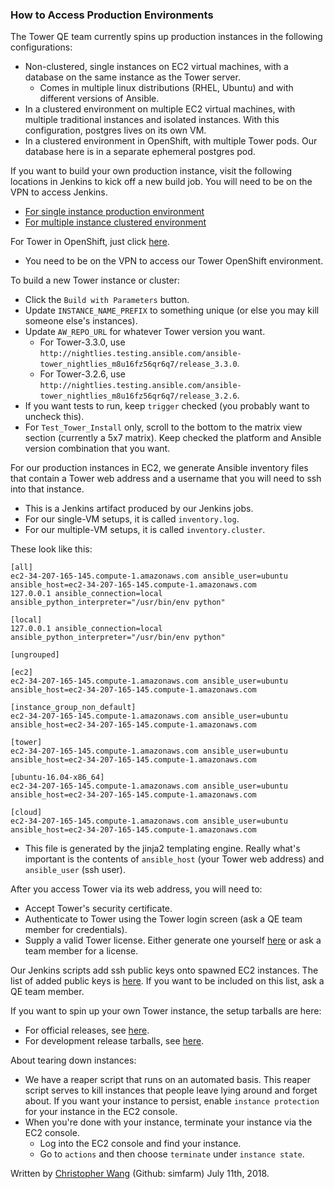 ### How to Access Production Environments

The Tower QE team currently spins up production instances in the following configurations:
* Non-clustered, single instances on EC2 virtual machines, with a database on the same instance as the Tower server.
  * Comes in multiple linux distributions (RHEL, Ubuntu) and with different versions of Ansible.
* In a clustered environment on multiple EC2 virtual machines, with multiple traditional instances and isolated instances. With this configuration, postgres lives on its own VM.
* In a clustered environment in OpenShift, with multiple Tower pods. Our database here is in a separate ephemeral postgres pod.

If you want to build your own production instance, visit the following locations in Jenkins to kick off a new build job. You will need to be on the VPN to access Jenkins.
* [For single instance production environment](http://jenkins.ansible.eng.rdu2.redhat.com/view/Tower/job/Test_Tower_Install/)
* [For multiple instance clustered environment](http://jenkins.ansible.eng.rdu2.redhat.com/view/Tower/job/Test_Tower_Install_Cluster/)

For Tower in OpenShift, just click [here](https://ansible-tower-web-svc-tower-qe.openshift.ansible.eng.rdu2.redhat.com/).
  * You need to be on the VPN to access our Tower OpenShift environment.
  
To build a new Tower instance or cluster:
* Click the `Build with Parameters` button.
* Update `INSTANCE_NAME_PREFIX` to something unique (or else you may kill someone else's instances).
* Update `AW_REPO_URL` for whatever Tower version you want.
  * For Tower-3.3.0, use `http://nightlies.testing.ansible.com/ansible-tower_nightlies_m8u16fz56qr6q7/release_3.3.0`.
  * For Tower-3.2.6, use `http://nightlies.testing.ansible.com/ansible-tower_nightlies_m8u16fz56qr6q7/release_3.2.6`.
* If you want tests to run, keep `trigger` checked (you probably want to uncheck this).
* For `Test_Tower_Install` only, scroll to the bottom to the matrix view section (currently a 5x7 matrix). Keep checked the platform and Ansible version combination that you want.
  
For our production instances in EC2, we generate Ansible inventory files that contain a Tower web address and a username that you will need to ssh into that instance.
* This is a Jenkins artifact produced by our Jenkins jobs.
* For our single-VM setups, it is called `inventory.log`.
* For our multiple-VM setups, it is called `inventory.cluster`.

These look like this:
```
[all]
ec2-34-207-165-145.compute-1.amazonaws.com ansible_user=ubuntu ansible_host=ec2-34-207-165-145.compute-1.amazonaws.com
127.0.0.1 ansible_connection=local ansible_python_interpreter="/usr/bin/env python"

[local]
127.0.0.1 ansible_connection=local ansible_python_interpreter="/usr/bin/env python"

[ungrouped]

[ec2]
ec2-34-207-165-145.compute-1.amazonaws.com ansible_user=ubuntu ansible_host=ec2-34-207-165-145.compute-1.amazonaws.com

[instance_group_non_default]
ec2-34-207-165-145.compute-1.amazonaws.com ansible_user=ubuntu ansible_host=ec2-34-207-165-145.compute-1.amazonaws.com

[tower]
ec2-34-207-165-145.compute-1.amazonaws.com ansible_user=ubuntu ansible_host=ec2-34-207-165-145.compute-1.amazonaws.com

[ubuntu-16.04-x86_64]
ec2-34-207-165-145.compute-1.amazonaws.com ansible_user=ubuntu ansible_host=ec2-34-207-165-145.compute-1.amazonaws.com

[cloud]
ec2-34-207-165-145.compute-1.amazonaws.com ansible_user=ubuntu ansible_host=ec2-34-207-165-145.compute-1.amazonaws.com
```
* This file is generated by the jinja2 templating engine. Really what's important is the contents of `ansible_host` (your Tower web address) and `ansible_user` (ssh user).

After you access Tower via its web address, you will need to:
* Accept Tower's security certificate.
* Authenticate to Tower using the Tower login screen (ask a QE team member for credentials).
* Supply a valid Tower license. Either generate one yourself [here](https://github.com/ansible/tower-license) or ask a team member for a license.

Our Jenkins scripts add ssh public keys onto spawned EC2 instances. The list of added public keys is [here](https://github.com/ansible/tower-qa/blob/master/playbooks/roles/auth_keys/defaults/main.yml#L2). If you want to be included on this list, ask a QE team member.

If you want to spin up your own Tower instance, the setup tarballs are here:
* For official releases, see [here](https://releases.ansible.com/ansible-tower/setup/).
* For development release tarballs, see [here](http://nightlies.testing.ansible.com/ansible-tower_nightlies_m8u16fz56qr6q7/).

About tearing down instances:
* We have a reaper script that runs on an automated basis. This reaper script serves to kill instances that people leave lying around and forget about. If you want your instance to persist, enable `instance protection` for your instance in the EC2 console.
* When you're done with your instance, terminate your instance via the EC2 console.
  * Log into the EC2 console and find your instance.
  * Go to `actions` and then choose `terminate` under `instance state`.

Written by [Christopher Wang](mailto:chrwang@redhat.com) (Github: simfarm) July 11th, 2018.
